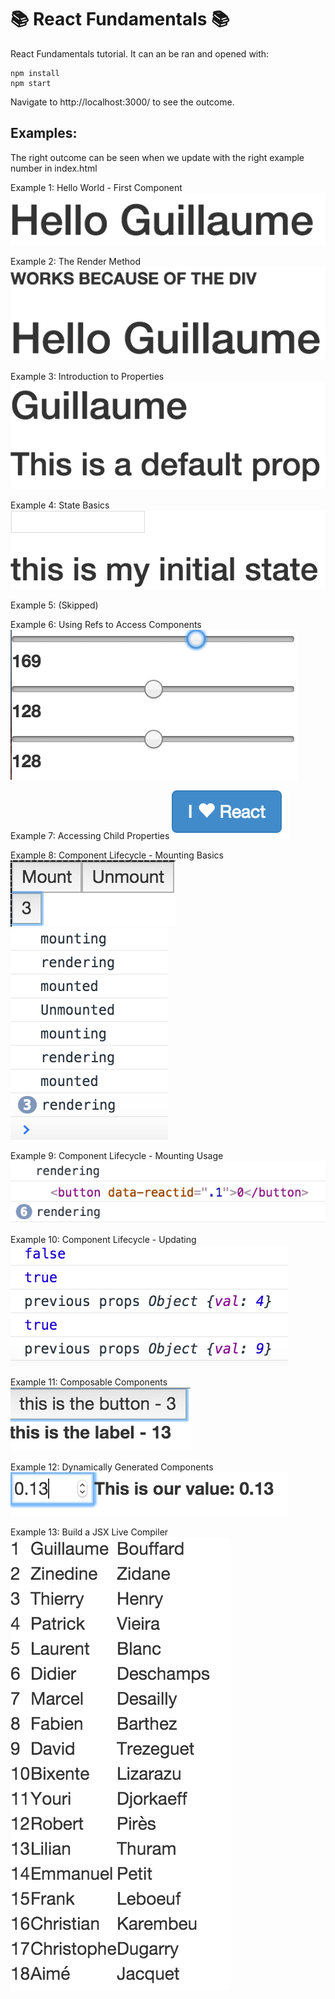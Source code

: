 :books: React Fundamentals :books: 
===

React Fundamentals tutorial.
It can an be ran and opened with:

```
npm install
npm start
```
Navigate to http://localhost:3000/ to see the outcome.

Examples:
----
The right outcome can be seen when we update with the right example number in index.html

Example 1: Hello World - First Component
![](public/1.png)

Example 2: The Render Method
![](public/2.png)

Example 3: Introduction to Properties
![](public/3.png)

Example 4: State Basics
![](public/4.png)

Example 5: (Skipped)

Example 6: Using Refs to Access Components
![](public/6.png)

Example 7: Accessing Child Properties
![](public/7.png)

Example 8: Component Lifecycle - Mounting Basics
![](public/8a.png)
![](public/8b.png)

Example 9: Component Lifecycle - Mounting Usage
![](public/9.png)

Example 10: Component Lifecycle - Updating
![](public/10.png)

Example 11: Composable Components
![](public/11.png)

Example 12: Dynamically Generated Components
![](public/12.png)

Example 13: Build a JSX Live Compiler
![](public/13.png)
